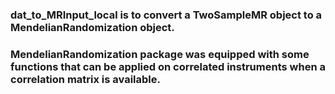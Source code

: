 ### dat_to_MRInput_local is to convert a TwoSampleMR object to a MendelianRandomization object.
### MendelianRandomization package was equipped with some functions that can be applied on correlated instruments when a correlation matrix is available.
